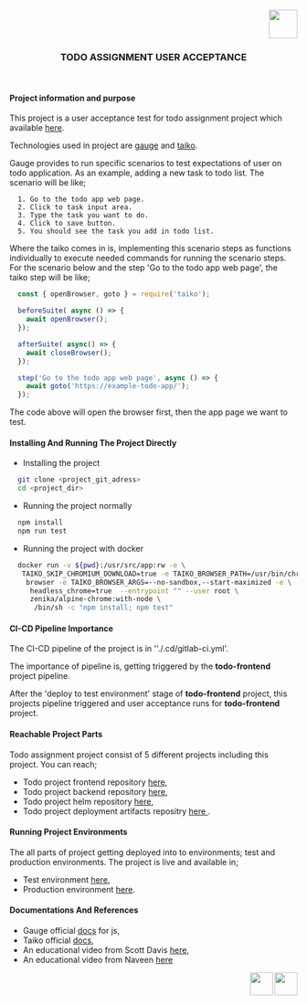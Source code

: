 <h3 align="center"></h3>
<div align="right">
  <img src="https://eneskzlcn.github.io/my-published-images/todo-icon.png" width="50" height="50">
</div>
<h3 align="center">TODO ASSIGNMENT USER ACCEPTANCE</h3>

<br>

#### Project information and purpose

This project is a user acceptance test for todo assignment project which available <a href="https://gitlab.com/todo32/frontend">here</a>.

Technologies used in project are <a href="https://gauge.org/">gauge</a> and <a href="https://taiko.dev/">taiko</a>.

Gauge provides to run specific scenarios to test expectations of user on todo application. As an example, adding a new task to todo list. The scenario will be like;

```scenario
  1. Go to the todo app web page.
  2. Click to task input area.
  3. Type the task you want to do.
  4. Click to save button.
  5. You should see the task you add in todo list.
```
Where the taiko comes in is, implementing this scenario steps as functions individually to execute needed commands for running the scenario steps. For the scenario below and the step 'Go to the todo app web page', the taiko step will be like;
```javascript
  const { openBrowser, goto } = require('taiko');

  beforeSuite( async () => {
    await openBrowser();
  });

  afterSuite( async() => {
    await closeBrowser();
  });

  step('Go to the todo app web page', async () => {
    await goto('https://example-todo-app/');
  });

```
The code above will open the browser first, then the app page we want to test.

#### Installing And Running The Project Directly
- Installing the project
```bash
  git clone <project_git_adress>
  cd <project_dir>
```
- Running the project normally
```bash
  npm install
  npm run test
```
- Running the project with docker
```bash
  docker run -v ${pwd}:/usr/src/app:rw -e \
   TAIKO_SKIP_CHROMIUM_DOWNLOAD=true -e TAIKO_BROWSER_PATH=/usr/bin/chromium- \
    browser -e TAIKO_BROWSER_ARGS=--no-sandbox,--start-maximized -e \
     headless_chrome=true  --entrypoint "" --user root \
     zenika/alpine-chrome:with-node \
      /bin/sh -c "npm install; npm test"
```

#### CI-CD Pipeline Importance

The CI-CD pipeline of the project is in ''./.cd/gitlab-ci.yml'.

The importance of pipeline is, getting triggered by the **todo-frontend** project
pipeline.

After the 'deploy to test environment' stage of **todo-frontend** project, this projects pipeline triggered and user acceptance runs for **todo-frontend** project.

#### Reachable Project Parts
  Todo assignment project consist of 5 different projects including this project. You can reach;
  - Todo project frontend repository <a href="https://gitlab.com/todo32/frontend"> here</a>,
  - Todo project backend repository <a href="https://gitlab.com/todo32/backend"> here</a>,
  - Todo project helm repository <a href="https://gitlab.com/todo32/helm"> here</a>,
  - Todo project deployment artifacts repositry <a href="https://gitlab.com/todo32/deployment-artifacts"> here </a>.

#### Running Project Environments

The all parts of project getting deployed into to environments; test and production environments. The project is live and available in;
- Test environment <a href="http://34.116.156.27:8090/">here</a>,
- Production environment <a href="http://34.116.223.97:8090/">here</a>.


#### Documentations And References

- Gauge official <a href="https://docs.gauge.org/?os=macos&language=javascript&ide=vscode">docs</a> for js,
- Taiko official <a href="https://docs.taiko.dev/">docs</a>,
- An educational video from Scott Davis <a href="https://www.youtube.com/watch?v=gXK-0lGGNSQ&t=1235s">here</a>,
- An educational video from Naveen <a href="https://www.youtube.com/watch?v=sq-6brFJoDg">here</a>

<img src="https://img.stackshare.io/service/4055/gauge_icon_for_stackshare.png" align="right" width="40" height="40">

<img src="https://taiko.dev/taiko_logo.11fb147d.svg" align="right" width="40" height="40">
